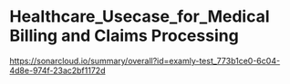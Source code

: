 # Healthcare_Usecase_for_Medical Billing and Claims Processing
https://sonarcloud.io/summary/overall?id=examly-test_773b1ce0-6c04-4d8e-974f-23ac2bf1172d
